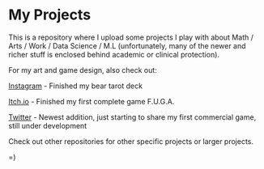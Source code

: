 # My Projects

This is a repository where I upload some projects I play with about Math / Arts / Work / Data Science / M.L (unfortunately, many of the newer and richer stuff is enclosed behind academic or clinical protection).

For my art and game design, also check out:

[Instagram](instagram.com/lr.gui) - Finished my bear tarot deck

[Itch.io](lrgui.itch.io) - Finished my first complete game F.U.G.A.

[Twitter](twitter.com/_lrgui_) - Newest addition, just starting to share my first commercial game, still under development

Check out other repositories for other specific projects or larger projects.

=)
